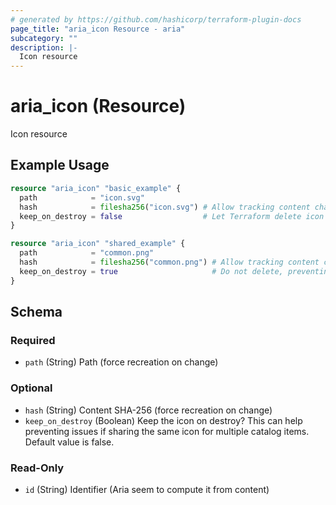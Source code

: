 ```yaml
---
# generated by https://github.com/hashicorp/terraform-plugin-docs
page_title: "aria_icon Resource - aria"
subcategory: ""
description: |-
  Icon resource
---
```


# aria_icon (Resource)

Icon resource

## Example Usage

```terraform
resource "aria_icon" "basic_example" {
  path            = "icon.svg"
  hash            = filesha256("icon.svg") # Allow tracking content change
  keep_on_destroy = false                  # Let Terraform delete icon for real on destroy
}

resource "aria_icon" "shared_example" {
  path            = "common.png"
  hash            = filesha256("common.png") # Allow tracking content change
  keep_on_destroy = true                     # Do not delete, preventing issues if same icon is declared multiple time
}
```

<!-- schema generated by tfplugindocs -->
## Schema

### Required

- `path` (String) Path (force recreation on change)

### Optional

- `hash` (String) Content SHA-256 (force recreation on change)
- `keep_on_destroy` (Boolean) Keep the icon on destroy?
This can help preventing issues if sharing the same icon for multiple catalog items.
Default value is false.

### Read-Only

- `id` (String) Identifier (Aria seem to compute it from content)
